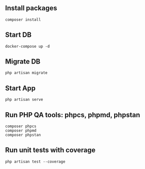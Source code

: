 ## Install packages

`composer install`

## Start DB

`docker-compose up -d`

## Migrate DB

`php artisan migrate`

## Start App

`php artisan serve`

## Run PHP QA tools: phpcs, phpmd, phpstan

`composer phpcs` <br>
`composer phpmd` <br>
`composer phpstan`

## Run unit tests with coverage

`php artisan test --coverage`
